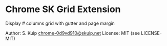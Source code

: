 # Chrome SK Grid Extension

Display # columns grid with gutter and page margin

Author: S. Kuip <chrome-0d9vd910@skuip.net>
License: MIT (see LICENSE-MIT)
